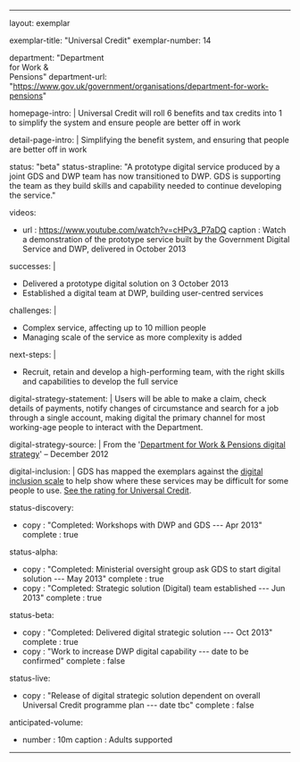 ---

layout: exemplar

exemplar-title: "Universal Credit"
exemplar-number: 14


department: "Department<br>for Work &<br>Pensions"
department-url: "https://www.gov.uk/government/organisations/department-for-work-pensions"


homepage-intro: |
    Universal Credit will roll 6 benefits and tax credits into 1 to simplify the system and ensure people are better off in work

detail-page-intro: |
    Simplifying the benefit system, and ensuring that people are better off in work


status: "beta"
status-strapline: "A prototype digital service produced by a joint GDS and DWP team has now transitioned to DWP. GDS is supporting the team as they build skills and capability needed to continue developing the service."
  
videos:
  - url     : https://www.youtube.com/watch?v=cHPv3_P7aDQ
    caption : Watch a demonstration of the prototype service built by the Government Digital Service and DWP, delivered in October 2013


successes: |
  - Delivered a prototype digital solution on 3 October 2013
  - Established a digital team at DWP, building user-centred services
  
challenges: |
  - Complex service, affecting up to 10 million people
  - Managing scale of the service as more complexity is added
  
next-steps: |
  - Recruit, retain and develop a high-performing team, with the right skills and capabilities to develop the full service


digital-strategy-statement: |
    Users will be able to make a claim, check details of payments, notify changes of circumstance and search for a job through a single account, making digital the primary channel for most working-age people to interact with the Department.
    
digital-strategy-source: |
    From the '[Department for Work & Pensions digital strategy](https://www.gov.uk/government/publications/dwp-digital-strategy)' – December 2012


digital-inclusion: |
  GDS has mapped the exemplars against the [digital inclusion scale](https://www.gov.uk/government/publications/government-digital-inclusion-strategy/government-digital-inclusion-strategy#measuring-digital-exclusion) to help show where these services may be difficult for some people to use. [See the rating for Universal Credit](https://www.gov.uk/government/publications/government-digital-inclusion-strategy/exemplar-services-and-identity-assurance-how-complex-they-are#universal-credit).
    

status-discovery:
  - copy      : "Completed: Workshops with DWP and GDS --- Apr 2013"
    complete  : true

status-alpha:
  - copy      : "Completed: Ministerial oversight group ask GDS to start digital solution --- May 2013"
    complete  : true
  - copy      : "Completed: Strategic solution (Digital) team established --- Jun 2013"
    complete  : true

status-beta:
  - copy      : "Completed: Delivered digital strategic solution --- Oct 2013"
    complete  : true
  - copy      : "Work to increase DWP digital capability --- date to be confirmed"
    complete  : false

status-live:
  - copy      : "Release of digital strategic solution dependent on overall Universal Credit programme plan --- date tbc"
    complete  : false


anticipated-volume:
  - number  : 10m
    caption : Adults supported


---